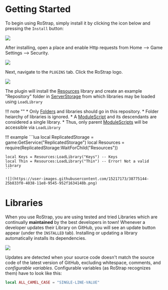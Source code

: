 # Getting Started

To begin using RoStrap, simply install it by clicking the icon below and pressing the `Install` button:

[![](https://avatars1.githubusercontent.com/u/22812966?v=4&s=200)](https://www.roblox.com/library/725884332/RoStrap)

After installing, open a place and enable Http requests from Home --> Game Settings --> Security.

![](https://user-images.githubusercontent.com/15217173/40773165-ae0e978a-6487-11e8-86be-5acea8dd57a9.png)


Next, navigate to the `PLUGINS` tab. Click the RoStrap logo.

![](https://user-images.githubusercontent.com/15217173/40772147-d11332fc-6484-11e8-8448-c50c0ed9d3bc.png)

The plugin will install the [Resources](https://github.com/RoStrap/Resources/blob/master/Resources.lua) library and create an example "Repository" folder in [ServerStorage](http://wiki.roblox.com/index.php?title=API:Class/ServerStorage) from which libraries may be loaded using `LoadLibrary`

!!! note ""
	* Only [Folders](http://wiki.roblox.com/index.php?title=API:Class/Folder) and libraries should go in this repository.
		* Folder heiarchy of libraries is ignored.
	* A [ModuleScript](http://wiki.roblox.com/index.php?title=API:Class/ModuleScript) and its descendants are considered a single library.
		* Thus, only parent [ModuleScripts](http://wiki.roblox.com/index.php?title=API:Class/ModuleScript) will be accessible via `LoadLibrary`

!!! example
	```lua
	local ReplicatedStorage = game:GetService("ReplicatedStorage")
	local Resources = require(ReplicatedStorage:WaitForChild("Resources"))

	local Keys = Resources:LoadLibrary("Keys") -- Keys
	local Thin = Resources:LoadLibrary("Thin") -- Error! Not a valid library
	```

	![](https://user-images.githubusercontent.com/15217173/38775144-25b833f0-4038-11e8-9545-952f1634148b.png)

# Libraries

When you use RoStrap, you are using tested and tried Libraries which are continually **maintained** by the best developers in town! Whenever a developer updates their Library on GitHub, you will see an update button appear (under the `INSTALLED` tab). Installing or updating a library automatically installs its dependencies.

![](https://user-images.githubusercontent.com/15217173/38776955-f2ca9710-405c-11e8-86e9-74452dbd44ea.png)

Updates are detected when your source code doesn't match the source code of the latest version of GitHub, excluding whitespace, comments, and *configurable variables*. Configurable variables (as RoStrap recognizes them) have to look like this:

```lua
local ALL_CAMEL_CASE = "SINGLE-LINE-VALUE"
```
